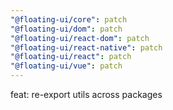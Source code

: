 ```yaml
---
"@floating-ui/core": patch
"@floating-ui/dom": patch
"@floating-ui/react-dom": patch
"@floating-ui/react-native": patch
"@floating-ui/react": patch
"@floating-ui/vue": patch
---
```


feat: re-export utils across packages
